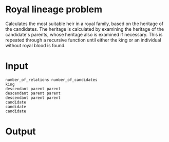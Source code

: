 # Royal lineage problem
Calculates the most suitable heir in a royal family, based on the heritage of the candidates. The heritage is calculated by examining the heritage of the candidate's parents, whose heritage also is examined if necessary. This is repeated through a recursive function until either the king or an individual without royal blood is found.
# Input
```
number_of_relations number_of_candidates
king
descendant parent parent
descendant parent parent
descendant parent parent
candidate
candidate
candidate
```

# Output

